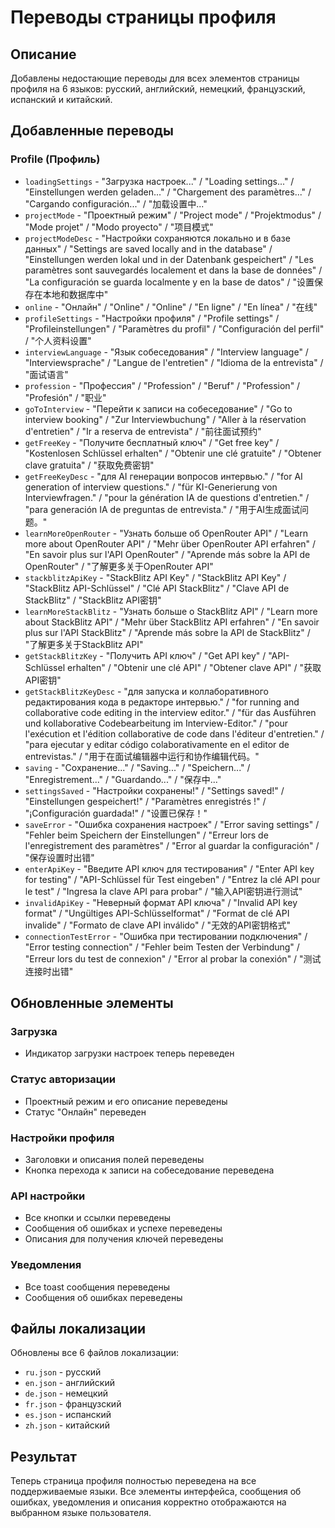 # Переводы страницы профиля

## Описание
Добавлены недостающие переводы для всех элементов страницы профиля на 6 языков: русский, английский, немецкий, французский, испанский и китайский.

## Добавленные переводы

### Profile (Профиль)
- `loadingSettings` - "Загрузка настроек..." / "Loading settings..." / "Einstellungen werden geladen..." / "Chargement des paramètres..." / "Cargando configuración..." / "加载设置中..."
- `projectMode` - "Проектный режим" / "Project mode" / "Projektmodus" / "Mode projet" / "Modo proyecto" / "项目模式"
- `projectModeDesc` - "Настройки сохраняются локально и в базе данных" / "Settings are saved locally and in the database" / "Einstellungen werden lokal und in der Datenbank gespeichert" / "Les paramètres sont sauvegardés localement et dans la base de données" / "La configuración se guarda localmente y en la base de datos" / "设置保存在本地和数据库中"
- `online` - "Онлайн" / "Online" / "Online" / "En ligne" / "En línea" / "在线"
- `profileSettings` - "Настройки профиля" / "Profile settings" / "Profileinstellungen" / "Paramètres du profil" / "Configuración del perfil" / "个人资料设置"
- `interviewLanguage` - "Язык собеседования" / "Interview language" / "Interviewsprache" / "Langue de l'entretien" / "Idioma de la entrevista" / "面试语言"
- `profession` - "Профессия" / "Profession" / "Beruf" / "Profession" / "Profesión" / "职业"
- `goToInterview` - "Перейти к записи на собеседование" / "Go to interview booking" / "Zur Interviewbuchung" / "Aller à la réservation d'entretien" / "Ir a reserva de entrevista" / "前往面试预约"
- `getFreeKey` - "Получите бесплатный ключ" / "Get free key" / "Kostenlosen Schlüssel erhalten" / "Obtenir une clé gratuite" / "Obtener clave gratuita" / "获取免费密钥"
- `getFreeKeyDesc` - "для AI генерации вопросов интервью." / "for AI generation of interview questions." / "für KI-Generierung von Interviewfragen." / "pour la génération IA de questions d'entretien." / "para generación IA de preguntas de entrevista." / "用于AI生成面试问题。"
- `learnMoreOpenRouter` - "Узнать больше об OpenRouter API" / "Learn more about OpenRouter API" / "Mehr über OpenRouter API erfahren" / "En savoir plus sur l'API OpenRouter" / "Aprende más sobre la API de OpenRouter" / "了解更多关于OpenRouter API"
- `stackblitzApiKey` - "StackBlitz API Key" / "StackBlitz API Key" / "StackBlitz API-Schlüssel" / "Clé API StackBlitz" / "Clave API de StackBlitz" / "StackBlitz API密钥"
- `learnMoreStackBlitz` - "Узнать больше о StackBlitz API" / "Learn more about StackBlitz API" / "Mehr über StackBlitz API erfahren" / "En savoir plus sur l'API StackBlitz" / "Aprende más sobre la API de StackBlitz" / "了解更多关于StackBlitz API"
- `getStackBlitzKey` - "Получить API ключ" / "Get API key" / "API-Schlüssel erhalten" / "Obtenir une clé API" / "Obtener clave API" / "获取API密钥"
- `getStackBlitzKeyDesc` - "для запуска и коллаборативного редактирования кода в редакторе интервью." / "for running and collaborative code editing in the interview editor." / "für das Ausführen und kollaborative Codebearbeitung im Interview-Editor." / "pour l'exécution et l'édition collaborative de code dans l'éditeur d'entretien." / "para ejecutar y editar código colaborativamente en el editor de entrevistas." / "用于在面试编辑器中运行和协作编辑代码。"
- `saving` - "Сохранение..." / "Saving..." / "Speichern..." / "Enregistrement..." / "Guardando..." / "保存中..."
- `settingsSaved` - "Настройки сохранены!" / "Settings saved!" / "Einstellungen gespeichert!" / "Paramètres enregistrés !" / "¡Configuración guardada!" / "设置已保存！"
- `saveError` - "Ошибка сохранения настроек" / "Error saving settings" / "Fehler beim Speichern der Einstellungen" / "Erreur lors de l'enregistrement des paramètres" / "Error al guardar la configuración" / "保存设置时出错"
- `enterApiKey` - "Введите API ключ для тестирования" / "Enter API key for testing" / "API-Schlüssel für Test eingeben" / "Entrez la clé API pour le test" / "Ingresa la clave API para probar" / "输入API密钥进行测试"
- `invalidApiKey` - "Неверный формат API ключа" / "Invalid API key format" / "Ungültiges API-Schlüsselformat" / "Format de clé API invalide" / "Formato de clave API inválido" / "无效的API密钥格式"
- `connectionTestError` - "Ошибка при тестировании подключения" / "Error testing connection" / "Fehler beim Testen der Verbindung" / "Erreur lors du test de connexion" / "Error al probar la conexión" / "测试连接时出错"

## Обновленные элементы

### Загрузка
- Индикатор загрузки настроек теперь переведен

### Статус авторизации
- Проектный режим и его описание переведены
- Статус "Онлайн" переведен

### Настройки профиля
- Заголовки и описания полей переведены
- Кнопка перехода к записи на собеседование переведена

### API настройки
- Все кнопки и ссылки переведены
- Сообщения об ошибках и успехе переведены
- Описания для получения ключей переведены

### Уведомления
- Все toast сообщения переведены
- Сообщения об ошибках переведены

## Файлы локализации
Обновлены все 6 файлов локализации:
- `ru.json` - русский
- `en.json` - английский  
- `de.json` - немецкий
- `fr.json` - французский
- `es.json` - испанский
- `zh.json` - китайский

## Результат
Теперь страница профиля полностью переведена на все поддерживаемые языки. Все элементы интерфейса, сообщения об ошибках, уведомления и описания корректно отображаются на выбранном языке пользователя.
